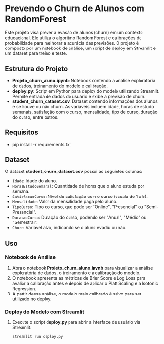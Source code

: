 # Prevendo o Churn de Alunos com RandomForest

Este projeto visa prever a evasão de alunos (churn) em um contexto educacional. Ele utiliza o algoritmo Random Forest e calibrações de probabilidade para melhorar a acurácia das previsões. O projeto é composto por um notebook de análise, um script de deploy em Streamlit e um dataset para treino e teste.

## Estrutura do Projeto

- **Projeto_churn_aluno.ipynb**: Notebook contendo a análise exploratória de dados, treinamento do modelo e calibração.
- **deploy.py**: Script em Python para deploy do modelo utilizando Streamlit. Permite entrada de dados do usuário e exibe a previsão de churn.
- **student_churn_dataset.csv**: Dataset contendo informações dos alunos e se houve ou não churn. As variáveis incluem idade, horas de estudo semanais, satisfação com o curso, mensalidade, tipo de curso, duração do curso, entre outros.

## Requisitos

- pip install -r requirements.txt

## Dataset

O dataset **student_churn_dataset.csv** possui as seguintes colunas:

- `Idade`: Idade do aluno.
- `HorasEstudoSemanal`: Quantidade de horas que o aluno estuda por semana.
- `SatisfacaoCurso`: Nível de satisfação com o curso (escala de 1 a 5).
- `Mensalidade`: Valor da mensalidade paga pelo aluno.
- `TipoCurso`: Tipo do curso, que pode ser "Online", "Presencial" ou "Semi-Presencial".
- `DuracaoCurso`: Duração do curso, podendo ser "Anual", "Médio" ou "Semestral".
- `Churn`: Variável alvo, indicando se o aluno evadiu ou não.

## Uso

### Notebook de Análise

1. Abra o notebook **Projeto_churn_aluno.ipynb** para visualizar a análise exploratória de dados, o treinamento e a calibração do modelo.
2. O notebook apresenta as métricas de Brier Score e Log Loss para avaliar a calibração antes e depois de aplicar o Platt Scaling e a Isotonic Regression.
3. A partir dessa análise, o modelo mais calibrado é salvo para ser utilizado no deploy.
   

### Deploy do Modelo com Streamlit

1. Execute o script **deploy.py** para abrir a interface de usuário via Streamlit.
   ```bash
   streamlit run deploy.py
